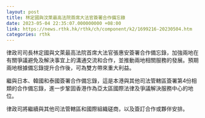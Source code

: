 ```yaml
---
layout: post
title: 林定國與汶萊最高法院首席大法官簽署合作備忘錄
date: 2023-05-04 22:35:07.000000000 +08:00
link: https://news.rthk.hk/rthk/ch/component/k2/1699216-20230504.htm
categories: rthk
---
```


律政司司長林定國與文萊最高法院首席大法官張惠安簽署合作備忘錄，加強兩地在有關爭議避免及解決事宜上的溝通交流和合作，並推動兩地相關服務的發展。預期兩地根據備忘錄提升合作後，可為雙方帶來重大利益。

繼與日本、韓國和泰國簽署合作備忘錄，這是本港與其他司法管轄區簽署第4份相類的合作備忘錄，進一步鞏固香港作為亞太區國際法律及爭議解決服務中心的地位。

律政司將繼續與其他司法管轄區和國際組織磋商，以及簽訂合作或夥伴安排。

